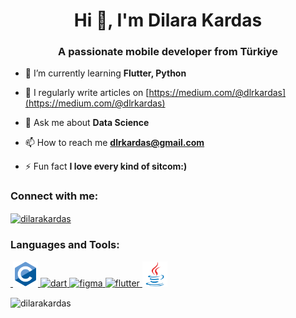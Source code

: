 <h1 align="center">Hi 👋, I'm Dilara Kardas</h1>
<h3 align="center">A passionate mobile developer from Türkiye</h3>

- 🌱 I’m currently learning **Flutter, Python**

- 📝 I regularly write articles on [https://medium.com/@dlrkardas](https://medium.com/@dlrkardas)

- 💬 Ask me about **Data Science**

- 📫 How to reach me **dlrkardas@gmail.com**

- ⚡ Fun fact **I love every kind of sitcom:)**

<h3 align="left">Connect with me:</h3>
<p align="left">

<a href="https://linkedin.com/in/dilarakardas" target="blank"><img align="center" src="https://raw.githubusercontent.com/rahuldkjain/github-profile-readme-generator/master/src/images/icons/Social/linked-in-alt.svg" alt="dilarakardas" height="30" width="40" /></a>


</p>

<h3 align="left">Languages and Tools:</h3>
<p align="left"> <a href="https://developer.android.com" target="_blank" rel="noreferrer"> <img  <a href="https://www.cprogramming.com/" target="_blank" rel="noreferrer"> <img src="https://raw.githubusercontent.com/devicons/devicon/master/icons/c/c-original.svg" alt="c" width="40" height="40"/> </a> <a href="https://dart.dev" target="_blank" rel="noreferrer"> <img src="https://www.vectorlogo.zone/logos/dartlang/dartlang-icon.svg" alt="dart" width="40" height="40"/> </a> <a href="https://www.figma.com/" target="_blank" rel="noreferrer"> <img src="https://www.vectorlogo.zone/logos/figma/figma-icon.svg" alt="figma" width="40" height="40"/> </a> <a href="https://flutter.dev" target="_blank" rel="noreferrer"> <img src="https://www.vectorlogo.zone/logos/flutterio/flutterio-icon.svg" alt="flutter" width="40" height="40"/> </a> <a href="https://www.java.com" target="_blank" rel="noreferrer"> <img src="https://raw.githubusercontent.com/devicons/devicon/master/icons/java/java-original.svg" alt="java" width="40" height="40"/> </a> 


<p><img align="center" src="https://github-readme-stats.vercel.app/api/top-langs?username=dilarakardas&show_icons=true&locale=en&layout=compact" alt="dilarakardas" /></p>
